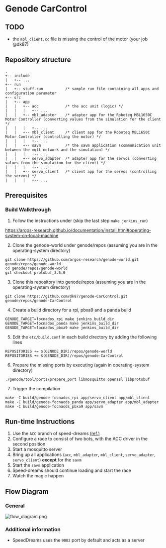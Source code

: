 # Genode CarControl

## TODO
- the `mbl_client.cc` file is missing the control of the motor (your job @dk87)

## Repository structure
```
.
+-- include
|   +-- ...
+-- run
|   +-- stuff.run          /* sample run file containing all apps and configuration parameter
+-- src
|   +-- app
|   |   +-- acc            /* the acc unit (logic) */
|   |   |   +-- ...
|   |   +-- mbl_adapter    /* adapter app for the Roboteq MBL1650C Motor Controller (converting values from the simulation for the client */
|   |   |   +-- ...
|   |   +-- mbl_client     /* client app for the Roboteq MBL1650C Motor Controller (controlling the motor) */
|   |   |   +-- ...
|   |   +-- savm           /* the savm application (communication unit between the mqtt network and the simulation) */
|   |   |   +-- ...
|   |   +-- servo_adapter  /* adapter app for the servos (converting values from the simulation for the client) */
|   |   |   +-- ...
|   |   +-- servo_client   /* client app for the servos (controlling the servos) */
|   |   |   +-- ...
```

## Prerequisites
### Build Walkthrough

1. Follow the instructions under (skip the last step ```make jenkins_run```)

https://argos-research.github.io/documentation/install.html#operating-system-on-local-machine

2. Clone the genode-world under genode/repos (assuming you are in the operating-system directory)
```
git clone https://github.com/argos-research/genode-world.git genode/repos/genode-world
cd genode/repos/genode-world
git checkout protobuf_3.5.0
```

3. Clone this repository into genode/repos (assuming you are in the operating-system directory)
```
git clone https://github.com/dk87/genode-CarControl.git genode/repos/genode-CarControl
```

4. Create a build directory for a rpi, pbxa9 and a panda build
```
GENODE_TARGET=focnados_rpi make jenkins_build_dir
GENODE_TARGET=focnados_panda make jenkins_build_dir
GENODE_TARGET=focnados_pbxa9 make jenkins_build_dir
```

5. Edit the ```etc/build.conf``` in each build directory by adding the following lines
```
REPOSITORIES += $(GENODE_DIR)/repos/genode-world
REPOSITORIES += $(GENODE_DIR)/repos/genode-CarControl
```

6. Prepare the missing ports by executing (again in operating-system directory)
```
./genode/tool/ports/prepare_port libmosquitto openssl libprotobuf
```

7. Trigger the compilation

```
make -C build/genode-focnados_rpi app/servo_client app/mbl_client
make -C build/genode-focnaods_panda app/servo_adapter app/mbl_adapter
make -C build/genode-focnaods_pbxa9 app/savm
```

## Run-time Instructions
1. Use the `ACC` branch of speed-dreams [(ref.)](https://github.com/argos-research/speed-dreams/tree/ACC)
2. Configure a race to consist of two bots, with the ACC driver in the second position
3. Start a mosquitto server
4. Bring up all applications (`acc`, `mbl_adapter`, `mbl_client`, `servo_adapter`, `servo_client`) **except** for the `savm`
5. Start the `savm` application
6. Speed-dreams should continue loading and start the race
7. Watch the magic happen

## Flow Diagram
### General
![flow_diagram.png](https://github.com/irgendwie/genode-CarControl/raw/master/flow_diagram.png)

### Additional information
- SpeedDreams uses the `9002` port by default and acts as a server
